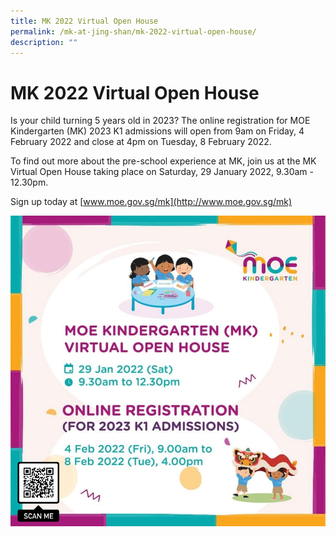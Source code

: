 ```yaml
---
title: MK 2022 Virtual Open House
permalink: /mk-at-jing-shan/mk-2022-virtual-open-house/
description: ""
---
```

# **MK 2022 Virtual Open House**

Is your child turning 5 years old in 2023? The online registration for MOE Kindergarten (MK) 2023 K1 admissions will open from 9am on Friday, 4 February 2022 and close at 4pm on Tuesday, 8 February 2022.  

To find out more about the pre-school experience at MK, join us at the MK Virtual Open House taking place on Saturday, 29 January 2022, 9.30am - 12.30pm.

Sign up today at [www.moe.gov.sg/mk](http://www.moe.gov.sg/mk)

![](/images/MK%20Open%20house%202022.png)